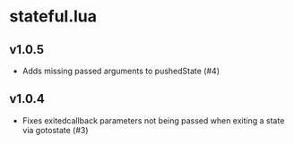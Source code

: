 # stateful.lua

## v1.0.5

* Adds missing passed arguments to pushedState (#4)

## v1.0.4

* Fixes exitedcallback parameters not being passed when exiting a state via
  gotostate (#3)



